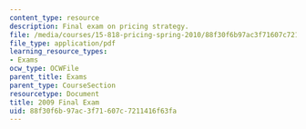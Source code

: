 ```yaml
---
content_type: resource
description: Final exam on pricing strategy.
file: /media/courses/15-818-pricing-spring-2010/88f30f6b97ac3f71607c7211416f63fa_MIT15_818S10_exam09.pdf
file_type: application/pdf
learning_resource_types:
- Exams
ocw_type: OCWFile
parent_title: Exams
parent_type: CourseSection
resourcetype: Document
title: 2009 Final Exam
uid: 88f30f6b-97ac-3f71-607c-7211416f63fa
---
```

